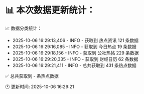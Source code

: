 📊 本次数据更新统计：
==========================

📈 数据分类统计：
- 2025-10-06 16:29:13,406 - INFO - 获取到 热点资讯 121 条数据
- 2025-10-06 16:29:16,085 - INFO - 获取到 今日热点 19 条数据
- 2025-10-06 16:29:18,156 - INFO - 获取到 公社热帖 229 条数据
- 2025-10-06 16:29:20,335 - INFO - 获取到 财经日历 62 条数据
- 2025-10-06 16:29:21,411 - INFO - 总共获取到 431 条热点数据

✅ 总共获取到 - 条热点数据

🕐 更新时间: 2025-10-06 16:29:21
